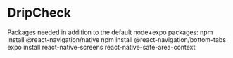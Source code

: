 # DripCheck

Packages needed in addition to the default node+expo packages:
npm install @react-navigation/native
npm install @react-navigation/bottom-tabs
expo install react-native-screens react-native-safe-area-context